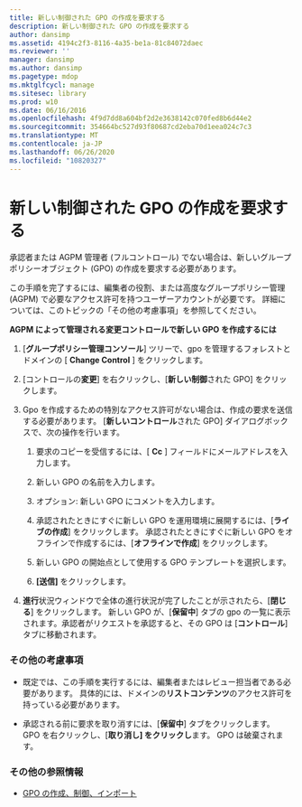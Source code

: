 ```yaml
---
title: 新しい制御された GPO の作成を要求する
description: 新しい制御された GPO の作成を要求する
author: dansimp
ms.assetid: 4194c2f3-8116-4a35-be1a-81c84072daec
ms.reviewer: ''
manager: dansimp
ms.author: dansimp
ms.pagetype: mdop
ms.mktglfcycl: manage
ms.sitesec: library
ms.prod: w10
ms.date: 06/16/2016
ms.openlocfilehash: 4f9d7dd8a604bf2d2e3638142c070fed8b6d44e2
ms.sourcegitcommit: 354664bc527d93f80687cd2eba70d1eea024c7c3
ms.translationtype: MT
ms.contentlocale: ja-JP
ms.lasthandoff: 06/26/2020
ms.locfileid: "10820327"
---
```

# 新しい制御された GPO の作成を要求する


承認者または AGPM 管理者 (フルコントロール) でない場合は、新しいグループポリシーオブジェクト (GPO) の作成を要求する必要があります。

この手順を完了するには、編集者の役割、または高度なグループポリシー管理 (AGPM) で必要なアクセス許可を持つユーザーアカウントが必要です。 詳細については、このトピックの「その他の考慮事項」を参照してください。

**AGPM によって管理される変更コントロールで新しい GPO を作成するには**

1.  [**グループポリシー管理コンソール**] ツリーで、gpo を管理するフォレストとドメインの [ **Change Control** ] をクリックします。

2.  [コントロールの**変更**] を右クリックし、[**新しい制御**された GPO] をクリックします。

3.  Gpo を作成するための特別なアクセス許可がない場合は、作成の要求を送信する必要があります。 [**新しいコントロール**された GPO] ダイアログボックスで、次の操作を行います。

    1.  要求のコピーを受信するには、[ **Cc** ] フィールドにメールアドレスを入力します。

    2.  新しい GPO の名前を入力します。

    3.  オプション: 新しい GPO にコメントを入力します。

    4.  承認されたときにすぐに新しい GPO を運用環境に展開するには、[**ライブの作成**] をクリックします。 承認されたときにすぐに新しい GPO をオフラインで作成するには、[**オフラインで作成**] をクリックします。

    5.  新しい GPO の開始点として使用する GPO テンプレートを選択します。

    6.  **[送信]** をクリックします。

4.  **進行**状況ウィンドウで全体の進行状況が完了したことが示されたら、[**閉じる**] をクリックします。 新しい GPO が、[**保留中**] タブの gpo の一覧に表示されます。承認者がリクエストを承認すると、その GPO は [**コントロール**] タブに移動されます。

### その他の考慮事項

-   既定では、この手順を実行するには、編集者またはレビュー担当者である必要があります。 具体的には、ドメインの**リストコンテンツ**のアクセス許可を持っている必要があります。

-   承認される前に要求を取り消すには、[**保留中**] タブをクリックします。 GPO を右クリックし、[**取り消し] をクリックし**ます。 GPO は破棄されます。

### その他の参照情報

-   [GPO の作成、制御、インポート](creating-controlling-or-importing-a-gpo-agpm30ops.md)

 

 





